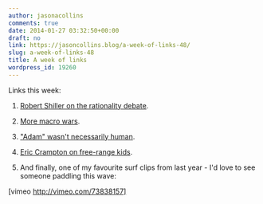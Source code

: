 ```yaml
---
author: jasonacollins
comments: true
date: 2014-01-27 03:32:50+00:00
draft: no
link: https://jasoncollins.blog/a-week-of-links-48/
slug: a-week-of-links-48
title: A week of links
wordpress_id: 19260
---
```


Links this week:






	
  1. [Robert Shiller on the rationality debate](http://www.nytimes.com/2014/01/19/business/the-rationality-debate-simmering-in-stockholm.html?_r=1).

	
  2. [More macro wars](http://noahpinionblog.blogspot.com.au/2014/01/chris-house-sticks-up-for-macro.html).

	
  3. ["Adam" wasn't necessarily human](http://jkplab.org/2014/01/26/y-chromosome-adam-may-not-have-been-human/).

	
  4. [Eric Crampton on free-range kids](http://offsettingbehaviour.blogspot.com.au/2014/01/free-range-experiments.html).

	
  5. And finally, one of my favourite surf clips from last year - I'd love to see someone paddling this wave:


[vimeo http://vimeo.com/73838157]
